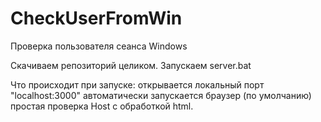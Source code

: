 # CheckUserFromWin
Проверка пользователя сеанса Windows

Скачиваем репозиторий целиком.
Запускаем server.bat

Что происходит при запуске: 
открывается локальный порт "localhost:3000"
автоматически запускается браузер (по умолчанию)
простая проверка Host с обработкой html.
